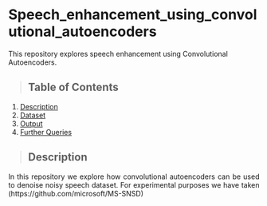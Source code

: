 # Speech_enhancement_using_convolutional_autoencoders
This repository explores speech enhancement using Convolutional Autoencoders.

>## Table of Contents
1. [Description](#description)
2. [Dataset](#dataset)
3. [Output](#output)
4. [Further Queries](#further-queries)

>## Description

<div style="text-align: justify">
  In this repository we explore how convolutional autoencoders can be used to denoise noisy speech dataset. For experimental purposes we have taken (https://github.com/microsoft/MS-SNSD)<MS-SNSD dataset>
</div>

